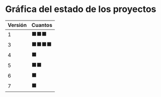 # Gráfica del estado de los proyectos


| Versión | Cuantos               |
|---------|-----------------------|
| 1 | ⬛⬛⬛|
| 3 | ⬛⬛⬛⬛|
| 4 | ⬛|
| 5 | ⬛⬛|
| 6 | ⬛|
| 7 | ⬛|

